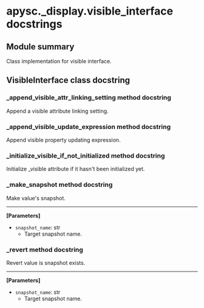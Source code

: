 # apysc._display.visible_interface docstrings

## Module summary

Class implementation for visible interface.

## VisibleInterface class docstring



### _append_visible_attr_linking_setting method docstring

Append a visible attribute linking setting.

### _append_visible_update_expression method docstring

Append visible property updating expression.

### _initialize_visible_if_not_initialized method docstring

Initialize _visible attribute if it hasn't been initialized yet.

### _make_snapshot method docstring

Make value's snapshot.<hr>

**[Parameters]**

- `snapshot_name`: str
  - Target snapshot name.

### _revert method docstring

Revert value is snapshot exists.<hr>

**[Parameters]**

- `snapshot_name`: str
  - Target snapshot name.